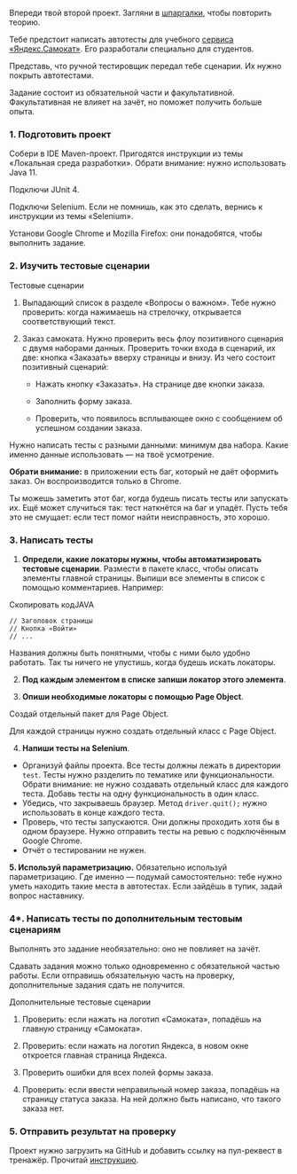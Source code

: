 Впереди твой второй проект. Загляни в [шпаргалки](https://praktikum.notion.site/281ab41d454246a2b62ad383f2631817), чтобы повторить теорию.

Тебе предстоит написать автотесты для учебного [сервиса «Яндекс.Самокат»](https://qa-scooter.praktikum-services.ru/). Его разработали специально для студентов.

Представь, что ручной тестировщик передал тебе сценарии. Их нужно покрыть автотестами.

Задание состоит из обязательной части и факультативной. Факультативная не влияет на зачёт, но поможет получить больше опыта.

### 1. Подготовить проект

Собери в IDE Maven-проект. Пригодятся инструкции из темы «Локальная среда разработки». Обрати внимание: нужно использовать Java 11.

Подключи JUnit 4.

Подключи Selenium. Если не помнишь, как это сделать, вернись к инструкции из темы «Selenium».

Установи Google Chrome и Mozilla Firefox: они понадобятся, чтобы выполнить задание.

### 2. Изучить тестовые сценарии

Тестовые сценарии

1. Выпадающий список в разделе «Вопросы о важном». Тебе нужно проверить: когда нажимаешь на стрелочку, открывается соответствующий текст.

2. Заказ самоката. Нужно проверить весь флоу позитивного сценария с двумя наборами данных. Проверить точки входа в сценарий, их две: кнопка «Заказать» вверху страницы и внизу. Из чего состоит позитивный сценарий:

    - Нажать кнопку «Заказать». На странице две кнопки заказа.

    - Заполнить форму заказа.

    - Проверить, что появилось всплывающее окно с сообщением об успешном создании заказа.


Нужно написать тесты с разными данными: минимум два набора. Какие именно данные использовать — на твоё усмотрение.

**Обрати внимание:** в приложении есть баг, который не даёт оформить заказ. Он воспроизводится только в Chrome.

Ты можешь заметить этот баг, когда будешь писать тесты или запускать их. Ещё может случиться так: тест наткнётся на баг и упадёт. Пусть тебя это не смущает: если тест помог найти неисправность, это хорошо.

### 3. Написать тесты

1. **Определи, какие локаторы нужны, чтобы автоматизировать тестовые сценарии**. Размести в пакете класс, чтобы описать элементы главной страницы. Выпиши все элементы в список с помощью комментариев. Например:

Скопировать кодJAVA

```
// Заголовок страницы
// Кнопка «Войти»
// ... 
```

Названия должны быть понятными, чтобы с ними было удобно работать. Так ты ничего не упустишь, когда будешь искать локаторы.

2. **Под каждым элементом в списке запиши локатор этого элемента**.

3. **Опиши необходимые локаторы с помощью Page Object**.


Создай отдельный пакет для Page Object.

Для каждой страницы нужно создать отдельный класс с Page Object.

4. **Напиши тесты на Selenium**.

- Организуй файлы проекта. Все тесты должны лежать в директории `test`. Тесты нужно разделить по тематике или функциональности. Обрати внимание: не нужно создавать отдельный класс для каждого теста. Добавь тесты на одну функциональность в один класс.
- Убедись, что закрываешь браузер. Метод `driver.quit();` нужно использовать в конце каждого теста.
- Проверь, что тесты запускаются. Они должны проходить хотя бы в одном браузере. Нужно отправить тесты на ревью с подключённым Google Chrome.
- Отчёт о тестировании не нужен.

**5. Используй параметризацию.** Обязательно используй параметризацию. Где именно — подумай самостоятельно: тебе нужно уметь находить такие места в автотестах. Если зайдёшь в тупик, задай вопрос наставнику.

### 4*. Написать тесты по дополнительным тестовым сценариям

Выполнять это задание необязательно: оно не повлияет на зачёт.

Сдавать задания можно только одновременно с обязательной частью работы. Если отправишь обязательную часть на проверку, дополнительные задания сдать не получится.

Дополнительные тестовые сценарии

1. Проверить: если нажать на логотип «Самоката», попадёшь на главную страницу «Самоката».

2. Проверить: если нажать на логотип Яндекса, в новом окне откроется главная страница Яндекса.

3. Проверить ошибки для всех полей формы заказа.

4. Проверить: если ввести неправильный номер заказа, попадёшь на страницу статуса заказа. На ней должно быть написано, что такого заказа нет.


### 5. Отправить результат на проверку

Проект нужно загрузить на GitHub и добавить ссылку на пул-реквест в тренажёр. Прочитай [инструкцию](https://code.s3.yandex.net/qa-automation-engineer/java/track2/cheatsheets/sprint4/upload_project_4.pdf).